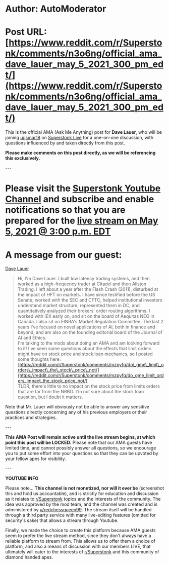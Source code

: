 # Author: AutoModerator
# Post URL: [https://www.reddit.com/r/Superstonk/comments/n3o6ng/official_ama_dave_lauer_may_5_2021_300_pm_edt/](https://www.reddit.com/r/Superstonk/comments/n3o6ng/official_ama_dave_lauer_may_5_2021_300_pm_edt/)


 This is the official AMA (Ask Me Anything) post for **Dave Lauer**, who will be joining [u/jsmar18](https://www.reddit.com/u/jsmar18/) on [Superstonk Live](https://www.youtube.com/channel/UCI4EET9NJPWxUuXGlG6fxPA) for a one-on-one discussion, with questions influenced by and taken directly from this post.

**Please make comments on this post directly, as we will be referencing this exclusively.**

\---

# Please visit the [Superstonk Youtube Channel](https://www.youtube.com/channel/UCI4EET9NJPWxUuXGlG6fxPA) and subscribe and enable notifications so that you are prepared for the [live stream on May 5, 2021 @ 3:00 p.m. EDT](https://youtu.be/AYct0XX0uTU)

# A message from our guest:

[Dave Lauer](https://preview.redd.it/z8415vsi5uw61.jpg?width=400&format=pjpg&auto=webp&s=6c1669e7672616894f31616fb66703ef264820f8)

>Hi, I'm Dave Lauer. I built low latency trading systems, and then worked as a high-frequency trader at Citadel and then Allston Trading. I left about a year after the Flash Crash (2011), disturbed at the impact of HFT on markets. I have since testified before the US Senate, worked with the SEC and CFTC, helped institutional investors understand market structure, represented them in DC, and quantitatively analyzed their brokers' order routing algorithms. I worked with IEX early on, and sit on the board of Aequitas NEO in Canada. I also sit on FINRA's Market Regulation Committee. The last 2 years I've focused on novel applications of AI, both in finance and beyond, and am also on the founding editorial board of the Journal of AI and Ethics.  
I'm talking to the mods about doing an AMA and am looking forward to it! I've seen some questions about the effects that limit orders might have on stock price and stock loan mechanics, so I posted some thoughts here: [https://reddit.com/r/Superstonk/comments/mzpyfq/do\_gme\_limit\_orders\_impact\_the\_stock\_price\_not/](https://reddit.com/r/Superstonk/comments/mzpyfq/do_gme_limit_orders_impact_the_stock_price_not/)  
TLDR; there's little to no impact on the stock price from limits orders that are far from the NBBO. I'm not sure about the stock loan question, but I doubt it matters.

Note that Mr. Lauer will obviously not be able to answer any sensitive questions directly concerning any of his previous employers or their practices and strategies.

\---

**This AMA Post will remain active until the live stream begins, at which point this post will be LOCKED.** Please note that our AMA guests have limited time, and cannot possibly answer all questions, so we encourage you to put some effort into your questions so that they can be upvoted by your fellow apes for visibility.

\---

**YOUTUBE INFO**

Please note... **This channel is not monetized, nor will it ever be** (screenshot this and hold us accountable), and is strictly for education and discussion as it relates to [r/Superstonk](https://www.reddit.com/r/Superstonk/) topics and the interests of the community. The idea was approved by the mod team, and the channel was created and is administered by [u/redchessqueen99](https://www.reddit.com/u/redchessqueen99/). The stream itself will be handled through a third party service with many live-editing features (omitted for security's sake) that allows a stream through Youtube.

Finally, we made the choice to create this platform because AMA guests seem to prefer the live stream method, since they don't always have a reliable platform to stream from. This allows us to offer them a choice of platform, and also a means of discussion with our members LIVE, that ultimately will cater to the interests of [r/Superstonk](https://www.reddit.com/r/Superstonk/) and this community of diamond handed apes.